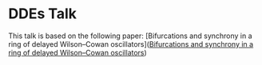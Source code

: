 # DDEs Talk

This talk is based on the following paper: [Bifurcations and synchrony in a ring of delayed Wilson–Cowan oscillators]([Bifurcations and synchrony in a ring of delayed Wilson–Cowan oscillators](https://royalsocietypublishing.org/doi/10.1098/rspa.2023.0313))
